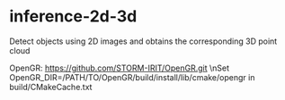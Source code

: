 # inference-2d-3d

Detect objects using 2D images and obtains the corresponding 3D point cloud

OpenGR: https://github.com/STORM-IRIT/OpenGR.git
\nSet OpenGR_DIR=/PATH/TO/OpenGR/build/install/lib/cmake/opengr in build/CMakeCache.txt
